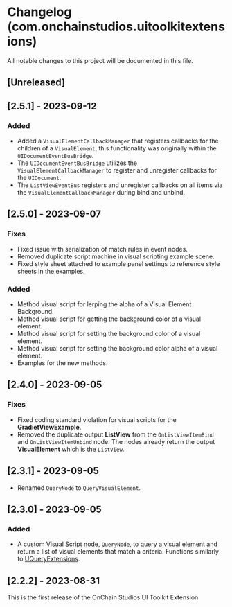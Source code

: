 # Changelog (com.onchainstudios.uitoolkitextensions)

All notable changes to this project will be documented in this file.

## [Unreleased]

## [2.5.1] - 2023-09-12

### Added
* Added a `VisualElementCallbackManager` that registers callbacks for the children of a `VisualElement`, this functionality was originally within the `UIDocumentEventBusBridge`.
* The `UIDocumentEventBusBridge` utilizes the `VisualElementCallbackManager` to register and unregister callbacks for the `UIDocument`.
* The `ListViewEventBus` registers and unregister callbacks on all items via the `VisualElementCallbackManager` during bind and unbind. 

## [2.5.0] - 2023-09-07

### Fixes
* Fixed issue with serialization of match rules in event nodes.
* Removed duplicate script machine in visual scripting example scene.
* Fixed style sheet attached to example panel settings to reference style sheets in the examples.

### Added
* Method visual script for lerping the alpha of a Visual Element Background.
* Method visual script for getting the background color of a visual element.
* Method visual script for setting the background color of a visual element.
* Method visual script for setting the background color alpha of a visual element.
* Examples for the new methods.

## [2.4.0] - 2023-09-05

### Fixes
* Fixed coding standard violation for visual scripts for the **GradietViewExample**.
* Removed the duplicate output **ListView** from the `OnListViewItemBind` and `OnListViewItemUnbind` node. The nodes already return the output **VisualElement** which is the `ListView`.

## [2.3.1] - 2023-09-05

* Renamed `QueryNode` to `QueryVisualElement`. 

## [2.3.0] - 2023-09-05

### Added
* A custom Visual Script node, `QueryNode`, to query a visual element and return a list of visual elements that match a criteria. Functions similarly to [UQueryExtensions](https://docs.unity3d.com/2020.1/Documentation/ScriptReference/UIElements.UQueryExtensions.Query.html).

## [2.2.2] - 2023-08-31

This is the first release of the OnChain Studios UI Toolkit Extension 

